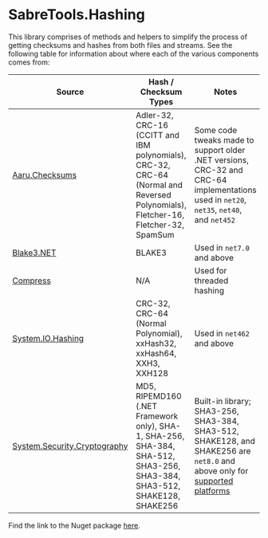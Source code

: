 # SabreTools.Hashing

This library comprises of methods and helpers to simplify the process of getting checksums and hashes from both files and streams. See the following table for information about where each of the various components comes from:

| Source | Hash / Checksum Types | Notes |
| --- | --- | --- |
| [Aaru.Checksums](https://github.com/aaru-dps/Aaru.Checksums) | Adler-32, CRC-16 (CCITT and IBM polynomials), CRC-32, CRC-64 (Normal and Reversed Polynomials), Fletcher-16, Fletcher-32, SpamSum | Some code tweaks made to support older .NET versions, CRC-32 and CRC-64 implementations used in `net20`, `net35`, `net40`, and `net452` |
| [Blake3.NET](https://github.com/xoofx/Blake3.NET) | BLAKE3 | Used in `net7.0` and above |
| [Compress](https://github.com/RomVault/RVWorld/tree/master/Compress) | N/A | Used for threaded hashing |
| [System.IO.Hashing](https://www.nuget.org/packages/System.IO.Hashing) | CRC-32, CRC-64 (Normal Polynomial), xxHash32, xxHash64, XXH3, XXH128 | Used in `net462` and above |
| [System.Security.Cryptography](https://learn.microsoft.com/en-us/dotnet/api/system.security.cryptography) | MD5, RIPEMD160 (.NET Framework only), SHA-1, SHA-256, SHA-384, SHA-512, SHA3-256, SHA3-384, SHA3-512, SHAKE128, SHAKE256 | Built-in library; SHA3-256, SHA3-384, SHA3-512, SHAKE128, and SHAKE256 are `net8.0` and above only for [supported platforms](https://learn.microsoft.com/en-us/dotnet/standard/security/cross-platform-cryptography) |

Find the link to the Nuget package [here](https://www.nuget.org/packages/SabreTools.Hashing).

